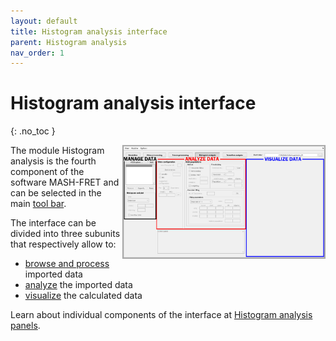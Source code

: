 ```yaml
---
layout: default
title: Histogram analysis interface
parent: Histogram analysis
nav_order: 1
---
```


# Histogram analysis interface
{: .no_toc }

<a href="../assets/images/interface-histogram-analysis.png"><img src="../assets/images/interface-histogram-analysis.png" width="325" style="float:right"/></a>

The module Histogram analysis is the fourth component of the software MASH-FRET and can be selected in the main 
[tool bar](../../Getting_started.html#interface).

The interface can be divided into three subunits that respectively allow to:
* <u>browse and process</u> imported data
* <u>analyze</u> the imported data
* <u>visualize</u> the calculated data

Learn about individual components of the interface at 
[Histogram analysis panels](/docs/histogram-analysis/panels).

